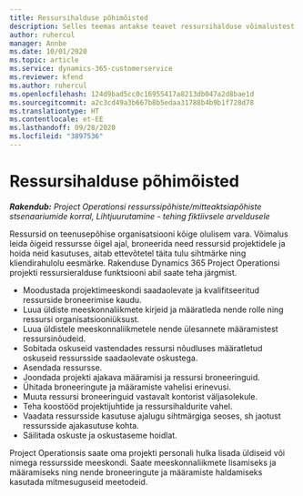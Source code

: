 ```yaml
---
title: Ressursihalduse põhimõisted
description: Selles teemas antakse teavet ressursihalduse võimalustest Microsoft Dynamics Project Operationsis.
author: ruhercul
manager: Annbe
ms.date: 10/01/2020
ms.topic: article
ms.service: dynamics-365-customerservice
ms.reviewer: kfend
ms.author: ruhercul
ms.openlocfilehash: 124d9bad5cc0c16955417a8213db047a2d8bae1d
ms.sourcegitcommit: a2c3cd49a3b667b8b5edaa31788b4b9b1f728d78
ms.translationtype: HT
ms.contentlocale: et-EE
ms.lasthandoff: 09/28/2020
ms.locfileid: "3897536"
---
```

# <a name="resource-management-key-concepts"></a>Ressursihalduse põhimõisted

_**Rakendub:** Project Operationsi ressurssipõhiste/mitteaktsiapõhiste stsenaariumide korral,  Lihtjuurutamine - tehing fiktiivsele arveldusele_

Ressursid on teenusepõhise organisatsiooni kõige olulisem vara. Võimalus leida õigeid ressursse õigel ajal, broneerida need ressursid projektidele ja hoida neid kasutuses, aitab ettevõtetel täita tulu sihtmärke ning kliendirahulolu eesmärke. Rakenduse Dynamics 365 Project Operationsi projekti ressursieralduse funktsiooni abil saate teha järgmist.

- Moodustada projektimeeskondi saadaolevate ja kvalifitseeritud ressurside broneerimise kaudu.
- Luua üldiste meeskonnaliikmete kirjeid ja määratleda nende rolle ning ressursi organisatsiooniüksust.
- Luua üldistele meeskonnaliikmetele nende ülesannete määramistest ressursinõudeid.
- Sobitada oskuseid vastendades ressursi nõudluses määratletud oskuseid ressursside saadaolevate oskustega.
- Asendada ressursse.
- Joondada projekti ajakava määramisi ja ressursi broneeringuid.
- Ühitada broneeringute ja määramiste vahelisi erinevusi.
- Muuta ressursi broneeringuid vastavalt kontorist väljasolekule.
- Teha koostööd projektijuhtide ja ressursihaldurite vahel.
- Vaadata ressursside kasutuse ajalugu sihtmärgiga seoses, sh jaotust ressursside ajakasutuse kohta.
- Säilitada oskuste ja oskustaseme hoidlat.


Project Operationsis saate oma projekti personali hulka lisada üldiseid või nimega ressursside meeskondi. Saate meeskonnaliikmete lisamiseks ja määramiseks ning nende broneeringute ja määramiste haldamiseks kasutada mitmesuguseid meetodeid. 
